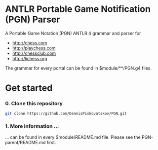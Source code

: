 # ANTLR Portable Game Notification (PGN) Parser

A Portable Game Notation (PGN) ANTLR 4 grammar and parser for
+ http://chess.com
+ http://playchess.com
+ http://chessclub.com
+ http://lichess.org

The grammar for every portal can be found in $module/**/PGN.g4 files.

# Get started

### 0. Clone this repository

```bash
git clone https://github.com/DennisPiskovatskov/PGN.git
```

### 1. More information ...

... can be found in every $module/README.md file. Please see the PGN-parent/README.md first.
